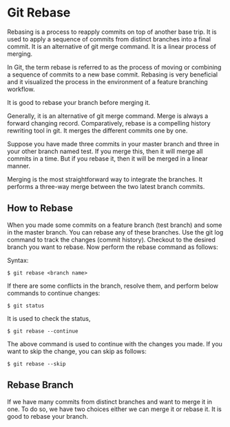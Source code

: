 # Git Rebase
Rebasing is a process to reapply commits on top of another base trip. It is used to apply a sequence of commits from distinct branches into a final commit. It is an alternative of git merge command. It is a linear process of merging.

In Git, the term rebase is referred to as the process of moving or combining a sequence of commits to a new base commit. Rebasing is very beneficial and it visualized the process in the environment of a feature branching workflow.

It is good to rebase your branch before merging it.

Generally, it is an alternative of git merge command. Merge is always a forward changing record. Comparatively, rebase is a compelling history rewriting tool in git. It merges the different commits one by one.

Suppose you have made three commits in your master branch and three in your other branch named test. If you merge this, then it will merge all commits in a time. But if you rebase it, then it will be merged in a linear manner.

Merging is the most straightforward way to integrate the branches. It performs a three-way merge between the two latest branch commits.

## How to Rebase
When you made some commits on a feature branch (test branch) and some in the master branch. You can rebase any of these branches. Use the git log command to track the changes (commit history). Checkout to the desired branch you want to rebase. Now perform the rebase command as follows:

Syntax:
```
$ git rebase <branch name>  
```
If there are some conflicts in the branch, resolve them, and perform below commands to continue changes:
```
$ git status  
```
It is used to check the status,

```
$ git rebase --continue  
```

The above command is used to continue with the changes you made. If you want to skip the change, you can skip as follows:
```
$ git rebase --skip  
```

## Rebase Branch
If we have many commits from distinct branches and want to merge it in one. To do so, we have two choices either we can merge it or rebase it. It is good to rebase your branch.

